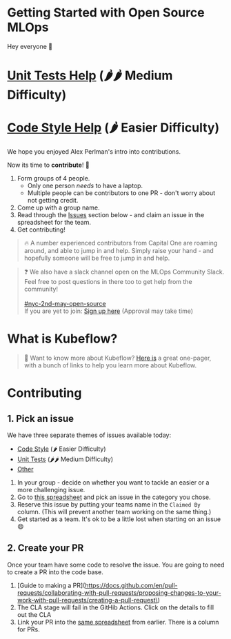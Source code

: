 # Getting Started with Open Source MLOps

Hey everyone 👋

# [Unit Tests Help](issues/unit-tests.md) (🌶🌶 Medium Difficulty)
# [Code Style Help](issues/style.md) (🌶 Easier Difficulty)


We hope you enjoyed Alex Perlman's intro into contributions.

Now its time to **contribute**! 🎉

1. Form groups of 4 people.
    * Only one person _needs_ to have a laptop.
    * Multiple people can be contributors to one PR - don't worry about not getting credit.
2. Come up with a group name.
3. Read through the [Issues](#1-pick-an-issue) section below - and claim an issue in the spreadsheet for the team.
4. Get contributing!

> 🔥 A number experienced contributors from Capital One are roaming around, and able to jump in and help. Simply raise your hand - and hopefully someone will be free to jump in and help.

> ❓ We also have a slack channel open on the MLOps Community Slack. Feel free to post questions in there too to get help from the community! <br><br>[#nyc-2nd-may-open-source](https://mlops-community.slack.com/archives/C0729RSJY72)<br>If you are yet to join: [Sign up here](https://mlops.community/join/) (Approval may take time)

# What is Kubeflow?

> 🔎 Want to know more about Kubeflow? [Here is](/what-is-kubeflow.md) a great one-pager, with a bunch of links to help you learn more about Kubeflow.

# Contributing

## 1. Pick an issue

We have three separate themes of issues available today:
* [Code Style](issues/style.md) (🌶 Easier Difficulty)
* [Unit Tests](issues/unit-tests.md) (🌶🌶 Medium Difficulty)
* [Other](issues/other.md) 


1. In your group - decide on whether you want to tackle an easier or a more challenging issue.
1. Go to [this spreadsheet](https://lite.framacalc.org/dulyrft6pc-a78e) and pick an issue in the category you chose.
1. Reserve this issue by putting your teams name in the `Claimed By` column. (This will prevent another team working on the same thing.)
1. Get started as a team. It's ok to be a little lost when starting on an issue 😄


## 2. Create your PR

Once your team have some code to resolve the issue. You are going to need to create a PR into the code base.

1. [Guide to making a PR](https://docs.github.com/en/pull-requests/collaborating-with-pull-requests/proposing-changes-to-your-work-with-pull-requests/creating-a-pull-request\)
1. The CLA stage will fail in the GitHib Actions. Click on the details to fill out the CLA
1. Link your PR into the [same spreadsheet](https://lite.framacalc.org/dulyrft6pc-a78e) from earlier. There is a column for PRs.
